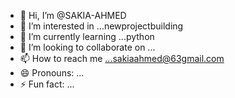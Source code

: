 - 👋 Hi, I’m @SAKIA-AHMED
- 👀 I’m interested in ...newprojectbuilding
- 🌱 I’m currently learning ...python
- 💞️ I’m looking to collaborate on ...
- 📫 How to reach me ...sakiaahmed@63gmail.com
- 😄 Pronouns: ...
- ⚡ Fun fact: ...

<!---
SAKIA-AHMED/SAKIA-AHMED is a ✨ special ✨ repository because its `README.md` (this file) appears on your GitHub profile.
You can click the Preview link to take a look at your changes.
--->
